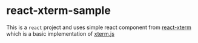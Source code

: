 # react-xterm-sample


This is a `react` project and uses simple react component from [react-xterm](https://github.com/farfromrefug/react-xterm/) which is a basic implementation of [xterm.js](https://github.com/xtermjs/xterm.js)


